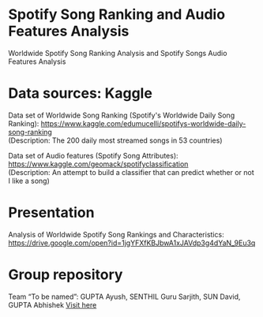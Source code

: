 # Spotify Song Ranking and Audio Features Analysis
Worldwide Spotify Song Ranking Analysis and Spotify Songs Audio Features Analysis

# Data sources: Kaggle
Data set of Worldwide Song Ranking (Spotify's Worldwide Daily Song Ranking): https://www.kaggle.com/edumucelli/spotifys-worldwide-daily-song-ranking 
</br>(Description: The 200 daily most streamed songs in 53 countries)

Data set of Audio features (Spotify Song Attributes): https://www.kaggle.com/geomack/spotifyclassification
</br>(Description: An attempt to build a classifier that can predict whether or not I like a song)

# Presentation
Analysis of Worldwide Spotify Song Rankings and Characteristics: https://drive.google.com/open?id=1jgYFXfKBJbwA1xJAVdp3g4dYaN_9Eu3q

# Group repository

Team “To be named”: GUPTA Ayush, SENTHIL Guru Sarjith, SUN David, GUPTA Abhishek [Visit here](https://github.com/gurus848/COMP4462_Project)
